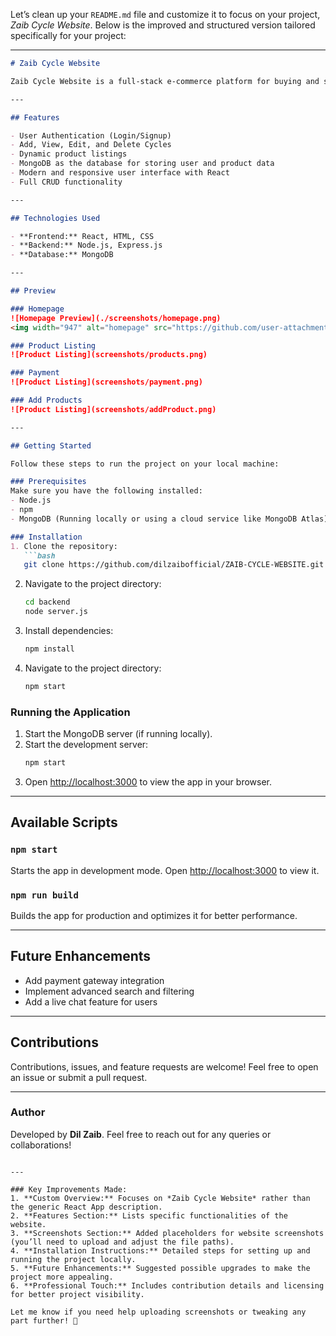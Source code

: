 Let’s clean up your `README.md` file and customize it to focus on your project, *Zaib Cycle Website*. Below is the improved and structured version tailored specifically for your project:

---

```markdown
# Zaib Cycle Website

Zaib Cycle Website is a full-stack e-commerce platform for buying and selling bicycles. Built using **React**, **MongoDB**, **HTML**, and **CSS**, this dynamic website allows users to create accounts, add bicycles for sale, and purchase available bicycles.

---

## Features

- User Authentication (Login/Signup)
- Add, View, Edit, and Delete Cycles
- Dynamic product listings
- MongoDB as the database for storing user and product data
- Modern and responsive user interface with React
- Full CRUD functionality

---

## Technologies Used

- **Frontend:** React, HTML, CSS
- **Backend:** Node.js, Express.js
- **Database:** MongoDB

---

## Preview

### Homepage
![Homepage Preview](./screenshots/homepage.png)
<img width="947" alt="homepage" src="https://github.com/user-attachments/assets/66131287-435c-450d-93fe-65fcfeaf8746" />

### Product Listing
![Product Listing](screenshots/products.png)

### Payment
![Product Listing](screenshots/payment.png)

### Add Products
![Product Listing](screenshots/addProduct.png)

---

## Getting Started

Follow these steps to run the project on your local machine:

### Prerequisites
Make sure you have the following installed:
- Node.js
- npm
- MongoDB (Running locally or using a cloud service like MongoDB Atlas)

### Installation
1. Clone the repository:
   ```bash
   git clone https://github.com/dilzaibofficial/ZAIB-CYCLE-WEBSITE.git
   ```
2. Navigate to the project directory:
   ```bash
   cd backend
   node server.js

   ```
3. Install dependencies:
   ```bash
   npm install
   ```
4. Navigate to the project directory:
   ```bash
   npm start

### Running the Application
1. Start the MongoDB server (if running locally).
2. Start the development server:
   ```bash
   npm start
   ```
3. Open [http://localhost:3000](http://localhost:3000) to view the app in your browser.

---

## Available Scripts

### `npm start`
Starts the app in development mode. Open [http://localhost:3000](http://localhost:3000) to view it.

### `npm run build`
Builds the app for production and optimizes it for better performance.

---

## Future Enhancements

- Add payment gateway integration
- Implement advanced search and filtering
- Add a live chat feature for users

---

## Contributions

Contributions, issues, and feature requests are welcome! Feel free to open an issue or submit a pull request.


---

### Author

Developed by **Dil Zaib**. Feel free to reach out for any queries or collaborations!
```

---

### Key Improvements Made:
1. **Custom Overview:** Focuses on *Zaib Cycle Website* rather than the generic React App description.
2. **Features Section:** Lists specific functionalities of the website.
3. **Screenshots Section:** Added placeholders for website screenshots (you’ll need to upload and adjust the file paths).
4. **Installation Instructions:** Detailed steps for setting up and running the project locally.
5. **Future Enhancements:** Suggested possible upgrades to make the project more appealing.
6. **Professional Touch:** Includes contribution details and licensing for better project visibility.

Let me know if you need help uploading screenshots or tweaking any part further! 🚀
